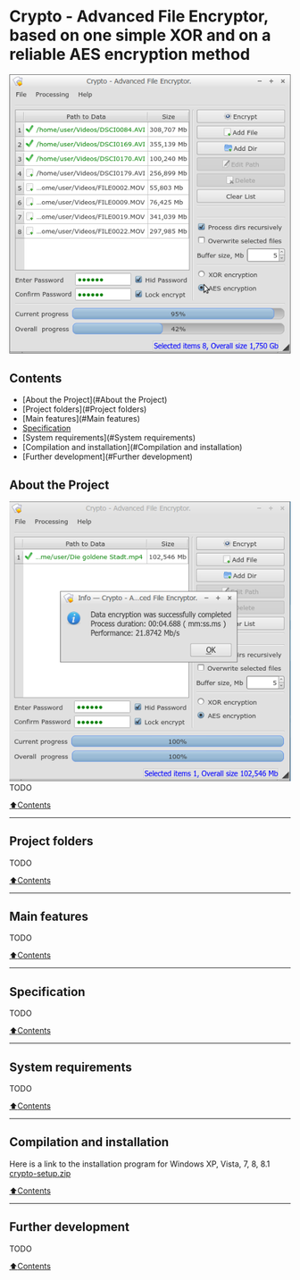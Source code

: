 # Crypto - Advanced File Encryptor, based on one simple XOR and on a reliable AES encryption method
![PROJECT_PHOTO](https://github.com/SergejBre/crypto/blob/master/doc/images/program_screenshot.png)

## Contents
* [About the Project](#About the Project)
* [Project folders](#Project folders)
* [Main features](#Main features)
* [Specification](#Specification)
* [System requirements](#System requirements)
* [Compilation and installation](#Compilation and installation)
* [Further development](#Further development)

## About the Project
![SCHEME](https://github.com/SergejBre/crypto/blob/master/doc/images/program_screenshot2.png)
TODO

[:arrow_up:Contents](#Contents)
____
## Project folders
TODO

[:arrow_up:Contents](#Contents)
____
## Main features
TODO

[:arrow_up:Contents](#Contents)
____
## Specification
TODO

[:arrow_up:Contents](#Contents)
____
## System requirements
TODO

[:arrow_up:Contents](#Contents)
____
## Compilation and installation
Here is a link to the installation program for Windows XP, Vista, 7, 8, 8.1 [crypto-setup.zip](https://github.com/SergejBre/crypto/releases/download/1.0.1.0/crypto-setup.zip)

[:arrow_up:Contents](#Contents)
____
## Further development
TODO

[:arrow_up:Contents](#Contents)
